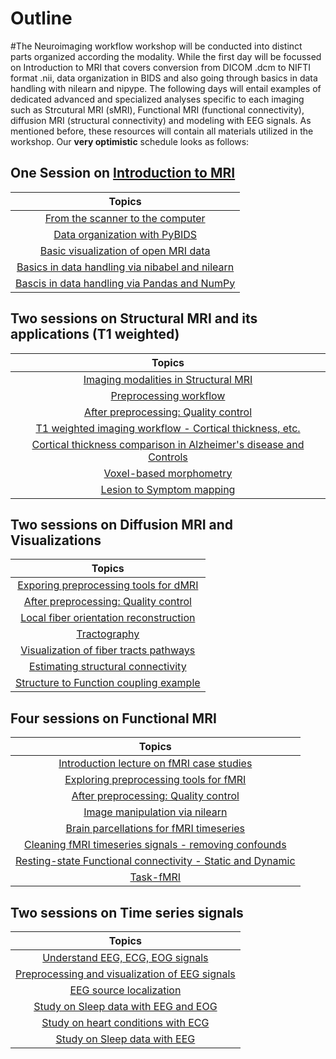 # Outline

#The Neuroimaging workflow workshop will be conducted into distinct parts organized according the modality. While the first day will be focussed on Introduction to MRI that covers conversion from DICOM .dcm to NIFTI format .nii, data organization in BIDS and also going through basics in data handling with nilearn and nipype. The following days will entail examples of dedicated advanced and specialized analyses specific to each imaging such as Strcutural MRI (sMRI), Functional MRI (functional connectivity), diffusion MRI (structural connectivity) and modeling with EEG signals. As mentioned before, these resources will contain all materials utilized in the workshop.
Our **very optimistic** schedule looks as follows: 

## One Session on [Introduction to MRI]()

| Topics |
|:-----:|
|  [From the scanner to the computer]() |
|  [Data organization with PyBIDS]() |
|  [Basic visualization of open MRI data]() |
|  [Basics in data handling via nibabel and nilearn]() |
|  [Bascis in data handling via Pandas and NumPy]() |


## Two sessions on Structural MRI and its applications (T1 weighted)

| Topics |
|:-----:|
|  [Imaging modalities in Structural MRI]() |
|  [Preprocessing workflow]() |
|  [After preprocessing: Quality control]() |
|  [T1 weighted imaging workflow - Cortical thickness, etc.]() |
|  [Cortical thickness comparison in Alzheimer's disease and Controls]() |
|  [Voxel-based morphometry]() |
|  [Lesion to Symptom mapping]() |

## Two sessions on Diffusion MRI and Visualizations

| Topics |
|:-----:|
|  [Exporing preprocessing tools for dMRI]() |
|  [After preprocessing: Quality control]() |
|  [Local fiber orientation reconstruction]() |
|  [Tractography]() |
|  [Visualization of fiber tracts pathways]() |
|  [Estimating structural connectivity]() |
|  [Structure to Function coupling example]() |

## Four sessions on Functional MRI

| Topics |
|:-----:|
|  [Introduction lecture on fMRI case studies]() |
|  [Exploring preprocessing tools for fMRI]() |
|  [After preprocessing: Quality control]() |
|  [Image manipulation via nilearn]() |
|  [Brain parcellations for fMRI timeseries]() |
|  [Cleaning fMRI timeseries signals - removing confounds]() |
|  [Resting-state Functional connectivity - Static and Dynamic]() |
|  [Task-fMRI]() |

## Two sessions on Time series signals

| Topics |
|:-----:|
|  [Understand EEG, ECG, EOG signals]() |
|  [Preprocessing and visualization of EEG signals]() |
|  [EEG source localization]() |
|  [Study on Sleep data with EEG and EOG]() |
|  [Study on heart conditions with ECG]() |
|  [Study on Sleep data with EEG]() |
